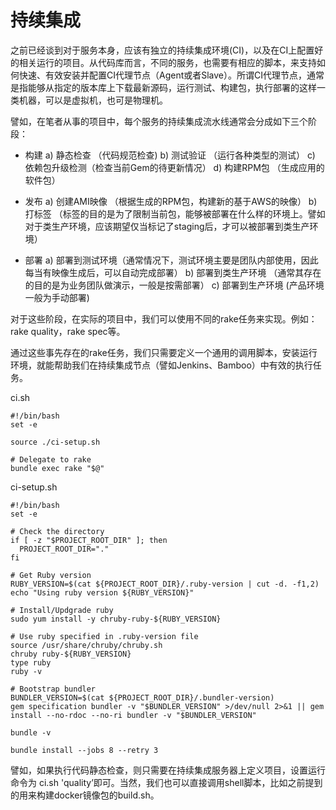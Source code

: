 # 持续集成

之前已经谈到对于服务本身，应该有独立的持续集成环境(CI)，以及在CI上配置好的相关运行的项目。从代码库而言，不同的服务，也需要有相应的脚本，来支持如何快速、有效安装并配置CI代理节点（Agent或者Slave）。所谓CI代理节点，通常是指能够从指定的版本库上下载最新源码，运行测试、构建包，执行部署的这样一类机器，可以是虚拟机，也可是物理机。

譬如，在笔者从事的项目中，每个服务的持续集成流水线通常会分成如下三个阶段：
- 构建
a) 静态检查          （代码规范检查)
b) 测试验证          （运行各种类型的测试）
c) 依赖包升级检测（检查当前Gem的待更新情况）
d) 构建RPM包      （生成应用的软件包）

- 发布
a) 创建AMI映像 （根据生成的RPM包，构建新的基于AWS的映像）
b) 打标签      （标签的目的是为了限制当前包，能够被部署在什么样的环境上。譬如对于类生产环境，应该期望仅当标记了staging后，才可以被部署到类生产环境）

- 部署
a) 部署到测试环境（通常情况下，测试环境主要是团队内部使用，因此每当有映像生成后，可以自动完成部署）
b) 部署到类生产环境 （通常其存在的目的是为业务团队做演示，一般是按需部署） 
c) 部署到生产环境       (产品环境一般为手动部署)

对于这些阶段，在实际的项目中，我们可以使用不同的rake任务来实现。例如： rake quality，rake spec等。

通过这些事先存在的rake任务，我们只需要定义一个通用的调用脚本，安装运行环境，就能帮助我们在持续集成节点（譬如Jenkins、Bamboo）中有效的执行任务。

ci.sh
```
#!/bin/bash
set -e

source ./ci-setup.sh

# Delegate to rake
bundle exec rake "$@"
```

ci-setup.sh
```
#!/bin/bash
set -e

# Check the directory
if [ -z "$PROJECT_ROOT_DIR" ]; then
  PROJECT_ROOT_DIR="."
fi

# Get Ruby version
RUBY_VERSION=$(cat ${PROJECT_ROOT_DIR}/.ruby-version | cut -d. -f1,2)
echo "Using ruby version ${RUBY_VERSION}"

# Install/Updgrade ruby
sudo yum install -y chruby-ruby-${RUBY_VERSION}

# Use ruby specified in .ruby-version file
source /usr/share/chruby/chruby.sh
chruby ruby-${RUBY_VERSION}
type ruby
ruby -v

# Bootstrap bundler
BUNDLER_VERSION=$(cat ${PROJECT_ROOT_DIR}/.bundler-version)
gem specification bundler -v "$BUNDLER_VERSION" >/dev/null 2>&1 || gem install --no-rdoc --no-ri bundler -v "$BUNDLER_VERSION"

bundle -v

bundle install --jobs 8 --retry 3
```
譬如，如果执行代码静态检查，则只需要在持续集成服务器上定义项目，设置运行命令为 ci.sh 'quality’即可。当然，我们也可以直接调用shell脚本，比如之前提到的用来构建docker镜像包的build.sh。
